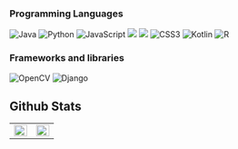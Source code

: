 ### Programming Languages
  <img alt="Java" src="https://img.shields.io/badge/java-%23ED8B00.svg?&style=for-the-badge&logo=java&logoColor=white"/></a>
  <img alt="Python" src="https://img.shields.io/badge/python-%2314354C.svg?&style=for-the-badge&logo=python&logoColor=white"/></a>
  <img alt="JavaScript" src="https://img.shields.io/badge/javascript-%23323330.svg?&style=for-the-badge&logo=javascript&logoColor=%23F7DF1E"/></a>
  <img src="https://img.shields.io/badge/Mysql-E6B91E?style=flat-square&logo=MySql&logoColor=white"/></a>
  <img src="https://img.shields.io/badge/html5-%23E34F26.svg?&style=for-the-badge&logo=html5&logoColor=white"/></a>
  <img alt="CSS3" src="https://img.shields.io/badge/css3-%231572B6.svg?&style=for-the-badge&logo=css3&logoColor=white"/></a>
  <img alt="Kotlin" src="https://img.shields.io/badge/kotlin-%230095D5.svg?&style=for-the-badge&logo=kotlin&logoColor=white"/></a>
  <img alt="R" src="https://img.shields.io/badge/r-%23276DC3.svg?&style=for-the-badge&logo=r&logoColor=white"/></a>
<br/>
### Frameworks and libraries
  <img alt="OpenCV" src="https://img.shields.io/badge/opencv-%23white.svg?&style=for-the-badge&logo=opencv&logoColor=white"/></a>
  <img alt="Django" src="https://img.shields.io/badge/django-%23092E20.svg?&style=for-the-badge&logo=django&logoColor=white"/></a>


## Github Stats  
<table><tr><td valign="top" width="50%">

<img src="https://github-readme-stats.vercel.app/api?username=hu1won&show_icons=true&count_private=true&hide_border=true" align="left" style="width: 100%" />

</td><td valign="top" width="50%">

<img src="https://github-readme-stats.vercel.app/api/top-langs/?username=jiyeoon&hide_border=true&layout=compact" align="left" style="width: 100%" />

</td></tr></table>  

<br/>   


<!--
### Experience
- **test** - test *(Jan 2021 ~)*
- **test** - test *(Jan 2020 - Jul 2020)*
- **test** - test *(2019-2020)*  
<br/> --!>

<!--
**hu1won/hu1won** is a ✨ _special_ ✨ repository because its `README.md` (this file) appears on your GitHub profile.


